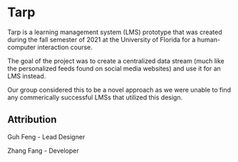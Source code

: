 # Tarp

Tarp is a learning management system (LMS) prototype that was created during the fall semester of 2021 at the University of Florida for a human-computer interaction course.

The goal of the project was to create a centralized data stream (much like the personalized feeds found on social media websites) and use it for an LMS instead. 

Our group considered this to be a novel approach as we were unable to find any commerically successful LMSs that utilized this design. 

## Attribution

Guh Feng - Lead Designer

Zhang Fang - Developer
